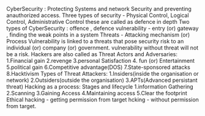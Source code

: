 CyberSecurity : Protecting Systems and network Security and preventing anauthorized access.
Three types of security - Physical Control, Logical Control, Administrative Control
these are called as defence in depth
Two types of CyberSecurity : offence , defence
vulnerability - entry (or) gateway , finding the weak points in a system 
Threats - Attacking mechanism (or) Process
Vulnerability is linked to a threats that pose security risk to an individual (or) company (or) government.
vulnerability without threat will not be a risk.
Hackers are also called as Threat Actors and Adversaries: 1.Financial gain 2.revenge 3.personal Satisfaction 4. fun (or) Entertainment 5.political gain 6.Competitive advantage(DOS) 7.State-sponsored attacks 8.Hacktivism
Types of Threat Attackers: 1.Insiders(inside the organisation or network) 2.Outsiders(outside the organisation) 3.APTs(Advanced persistant threat)
Hacking as a process: Stages and lifecycle
1.information Gathering
2.Scanning
3.Gaining Access
4.Maintaining access
5.Clear the footprint
Ethical hacking - getting permission from target
hcking - without permission from target.



